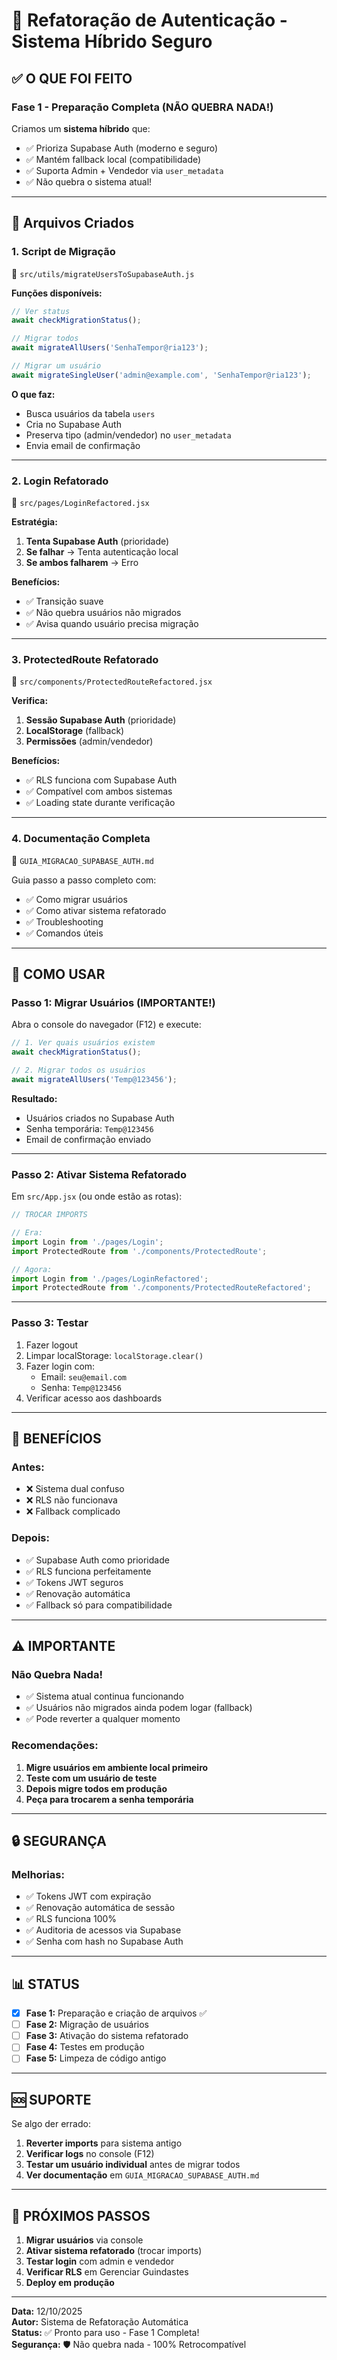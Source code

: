 # 🔐 Refatoração de Autenticação - Sistema Híbrido Seguro

## ✅ O QUE FOI FEITO

### **Fase 1 - Preparação Completa** (NÃO QUEBRA NADA!)

Criamos um **sistema híbrido** que:
- ✅ Prioriza Supabase Auth (moderno e seguro)
- ✅ Mantém fallback local (compatibilidade)
- ✅ Suporta Admin + Vendedor via `user_metadata`
- ✅ Não quebra o sistema atual!

---

## 📁 Arquivos Criados

### **1. Script de Migração**
📄 `src/utils/migrateUsersToSupabaseAuth.js`

**Funções disponíveis:**
```javascript
// Ver status
await checkMigrationStatus();

// Migrar todos
await migrateAllUsers('SenhaTempor@ria123');

// Migrar um usuário
await migrateSingleUser('admin@example.com', 'SenhaTempor@ria123');
```

**O que faz:**
- Busca usuários da tabela `users`
- Cria no Supabase Auth
- Preserva tipo (admin/vendedor) no `user_metadata`
- Envia email de confirmação

---

### **2. Login Refatorado**
📄 `src/pages/LoginRefactored.jsx`

**Estratégia:**
1. **Tenta Supabase Auth** (prioridade)
2. **Se falhar** → Tenta autenticação local
3. **Se ambos falharem** → Erro

**Benefícios:**
- ✅ Transição suave
- ✅ Não quebra usuários não migrados
- ✅ Avisa quando usuário precisa migração

---

### **3. ProtectedRoute Refatorado**
📄 `src/components/ProtectedRouteRefactored.jsx`

**Verifica:**
1. **Sessão Supabase Auth** (prioridade)
2. **LocalStorage** (fallback)
3. **Permissões** (admin/vendedor)

**Benefícios:**
- ✅ RLS funciona com Supabase Auth
- ✅ Compatível com ambos sistemas
- ✅ Loading state durante verificação

---

### **4. Documentação Completa**
📄 `GUIA_MIGRACAO_SUPABASE_AUTH.md`

Guia passo a passo completo com:
- ✅ Como migrar usuários
- ✅ Como ativar sistema refatorado
- ✅ Troubleshooting
- ✅ Comandos úteis

---

## 🚀 COMO USAR

### **Passo 1: Migrar Usuários** (IMPORTANTE!)

Abra o console do navegador (F12) e execute:

```javascript
// 1. Ver quais usuários existem
await checkMigrationStatus();

// 2. Migrar todos os usuários
await migrateAllUsers('Temp@123456');
```

**Resultado:**
- Usuários criados no Supabase Auth
- Senha temporária: `Temp@123456`
- Email de confirmação enviado

---

### **Passo 2: Ativar Sistema Refatorado**

Em `src/App.jsx` (ou onde estão as rotas):

```javascript
// TROCAR IMPORTS

// Era:
import Login from './pages/Login';
import ProtectedRoute from './components/ProtectedRoute';

// Agora:
import Login from './pages/LoginRefactored';
import ProtectedRoute from './components/ProtectedRouteRefactored';
```

---

### **Passo 3: Testar**

1. Fazer logout
2. Limpar localStorage: `localStorage.clear()`
3. Fazer login com:
   - Email: `seu@email.com`
   - Senha: `Temp@123456`
4. Verificar acesso aos dashboards

---

## 🎯 BENEFÍCIOS

### **Antes:**
- ❌ Sistema dual confuso
- ❌ RLS não funcionava
- ❌ Fallback complicado

### **Depois:**
- ✅ Supabase Auth como prioridade
- ✅ RLS funciona perfeitamente
- ✅ Tokens JWT seguros
- ✅ Renovação automática
- ✅ Fallback só para compatibilidade

---

## ⚠️ IMPORTANTE

### **Não Quebra Nada!**
- ✅ Sistema atual continua funcionando
- ✅ Usuários não migrados ainda podem logar (fallback)
- ✅ Pode reverter a qualquer momento

### **Recomendações:**
1. **Migre usuários em ambiente local primeiro**
2. **Teste com um usuário de teste**
3. **Depois migre todos em produção**
4. **Peça para trocarem a senha temporária**

---

## 🔒 SEGURANÇA

### **Melhorias:**
- ✅ Tokens JWT com expiração
- ✅ Renovação automática de sessão
- ✅ RLS funciona 100%
- ✅ Auditoria de acessos via Supabase
- ✅ Senha com hash no Supabase Auth

---

## 📊 STATUS

- [x] **Fase 1:** Preparação e criação de arquivos ✅
- [ ] **Fase 2:** Migração de usuários
- [ ] **Fase 3:** Ativação do sistema refatorado
- [ ] **Fase 4:** Testes em produção
- [ ] **Fase 5:** Limpeza de código antigo

---

## 🆘 SUPORTE

Se algo der errado:

1. **Reverter imports** para sistema antigo
2. **Verificar logs** no console (F12)
3. **Testar um usuário individual** antes de migrar todos
4. **Ver documentação** em `GUIA_MIGRACAO_SUPABASE_AUTH.md`

---

## 📝 PRÓXIMOS PASSOS

1. **Migrar usuários** via console
2. **Ativar sistema refatorado** (trocar imports)
3. **Testar login** com admin e vendedor
4. **Verificar RLS** em Gerenciar Guindastes
5. **Deploy em produção**

---

**Data:** 12/10/2025  
**Autor:** Sistema de Refatoração Automática  
**Status:** ✅ Pronto para uso - Fase 1 Completa!  
**Segurança:** 🛡️ Não quebra nada - 100% Retrocompatível

